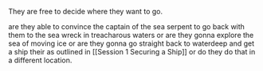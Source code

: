 They are free to decide where they want to go.

are they able to convince the captain of the sea serpent to go back with them to the sea wreck in treacharous waters or are they gonna explore the sea of moving ice or are they gonna go straight back to waterdeep and get a ship their as outlined in [[Session 1 Securing a Ship]] or do they do that in a different location.